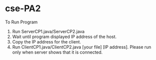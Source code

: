 # cse-PA2

To Run Program
1. Run ServerCP1.java/ServerCP2.java
2. Wait until program displayed IP address of the host. 
3. Copy the IP address for the client. 
4. Run ClientCP1.java/ClientCP2.java [your file] [IP address]. Please run only when server shows that it is connected.
